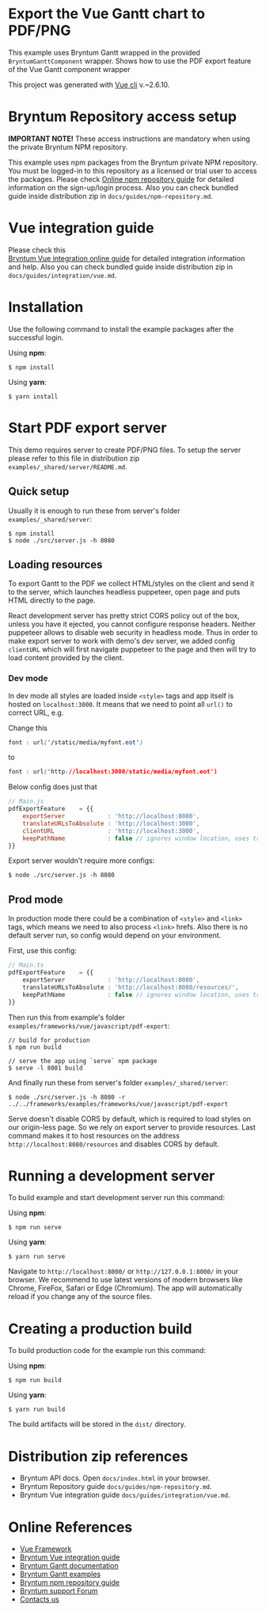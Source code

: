 # Export the Vue Gantt chart to PDF/PNG 

This example uses Bryntum Gantt wrapped in the provided `BryntumGanttComponent` wrapper.
Shows how to use the PDF export feature of the Vue Gantt component wrapper

This project was generated with [Vue cli](https://cli.vuejs.org/) v.~2.6.10.

# Bryntum Repository access setup

**IMPORTANT NOTE!** These access instructions are mandatory when using the private Bryntum NPM repository.

This example uses npm packages from the Bryntum private NPM repository. You must be logged-in to this repository as a
licensed or trial user to access the packages. Please
check [Online npm repository guide](https://bryntum.com/docs/gantt/guide/Gantt/npm-repository) for detailed information
on the sign-up/login process. Also you can check bundled guide inside distribution zip
in `docs/guides/npm-repository.md`.

# Vue integration guide

Please check this  
[Bryntum Vue integration online guide](https://bryntum.com/docs/gantt/guide/Gantt/integration/vue) for
detailed integration information and help. Also you can check bundled guide inside distribution zip
in `docs/guides/integration/vue.md`.

# Installation

Use the following command to install the example packages after the successful login.

Using **npm**:

```shell
$ npm install
```

Using **yarn**:

```shell
$ yarn install
```

# Start PDF export server

This demo requires server to create PDF/PNG files.
To setup the server please refer to this file in distribution zip `examples/_shared/server/README.md`.

## Quick setup

Usually it is enough to run these from server's folder `examples/_shared/server`:

```shell
$ npm install
$ node ./src/server.js -h 8080
```

## Loading resources

To export Gantt to the PDF we collect HTML/styles on the client and send it to the server, which launches headless
puppeteer, open page and puts HTML directly to the page.

React development server has pretty strict CORS policy out of the box, unless you have it ejected, you cannot configure
response headers. Neither puppeteer allows to disable web security in headless mode. Thus in order to make export server
to work with demo's dev server, we added config `clientURL` which will first navigate puppeteer to the
page and then will
try to load content provided by the client.

### Dev mode

In dev mode all styles are loaded inside `<style>` tags and app itself is hosted on `localhost:3000`. It means that we
need to point all `url()` to correct URL, e.g.

Change this

```css
font : url('/static/media/myfont.eot')
```

to

```css
font : url('http://localhost:3000/static/media/myfont.eot')
```

Below config does just that

```javascript
// Main.js
pdfExportFeature    = {{
    exportServer            : 'http://localhost:8080',
    translateURLsToAbsolute : 'http://localhost:3000',
    clientURL               : 'http://localhost:3000',
    keepPathName            : false // ignores window location, uses translateURLsToAbsolute value
}}
```

Export server wouldn't require more configs:

```shell
$ node ./src/server.js -h 8080
```

## Prod mode

In production mode there could be a combination of `<style>` and `<link>` tags, which means we need to also
process `<link>`
hrefs. Also there is no default server run, so config would depend on your environment.

First, use this config:

```ts
// Main.ts
pdfExportFeature    = {{
    exportServer            : 'http://localhost:8080',
    translateURLsToAbsolute : 'http://localhost:8080/resources/',
    keepPathName            : false // ignores window location, uses translateURLsToAbsolute value
}}
```

Then run this from example's folder `examples/frameworks/vue/javascript/pdf-export`:

```shell
// build for production
$ npm run build

// serve the app using `serve` npm package
$ serve -l 8081 build
```

And finally run these from server's folder `examples/_shared/server`:

```shell
$ node ./src/server.js -h 8080 -r ../../frameworks/examples/frameworks/vue/javascript/pdf-export
```

Serve doesn't disable CORS by default, which is required to load styles on our origin-less page. So we rely on export
server to provide resources. Last command makes it to host resources on the address `http://localhost:8080/resources`
and disables CORS by default.

# Running a development server

To build example and start development server run this command:

Using **npm**:

```shell
$ npm run serve
```

Using **yarn**:

```shell
$ yarn run serve
```

Navigate to `http://localhost:8000/` or `http://127.0.0.1:8000/` in your browser. We recommend to use latest versions of
modern browsers like Chrome, FireFox, Safari or Edge (Chromium). The app will automatically reload if you change any of
the source files.

# Creating a production build

To build production code for the example run this command:

Using **npm**:

```shell
$ npm run build
```

Using **yarn**:

```shell
$ yarn run build
```

The build artifacts will be stored in the `dist/` directory.

# Distribution zip references

* Bryntum API docs. Open `docs/index.html` in your browser.
* Bryntum Repository guide `docs/guides/npm-repository.md`.
* Bryntum Vue integration guide `docs/guides/integration/vue.md`.

# Online References

* [Vue Framework](https://vuejs.org/)
* [Bryntum Vue integration guide](https://bryntum.com/docs/gantt/guide/Gantt/integration/vue)
* [Bryntum Gantt documentation](https://bryntum.com/docs/gantt/)
* [Bryntum Gantt examples](https://bryntum.com/examples/gantt/)
* [Bryntum npm repository guide](https://bryntum.com/docs/gantt/guide/Gantt/npm-repository)
* [Bryntum support Forum](https://bryntum.com/forum/)
* [Contacts us](https://bryntum.com/contact/)
